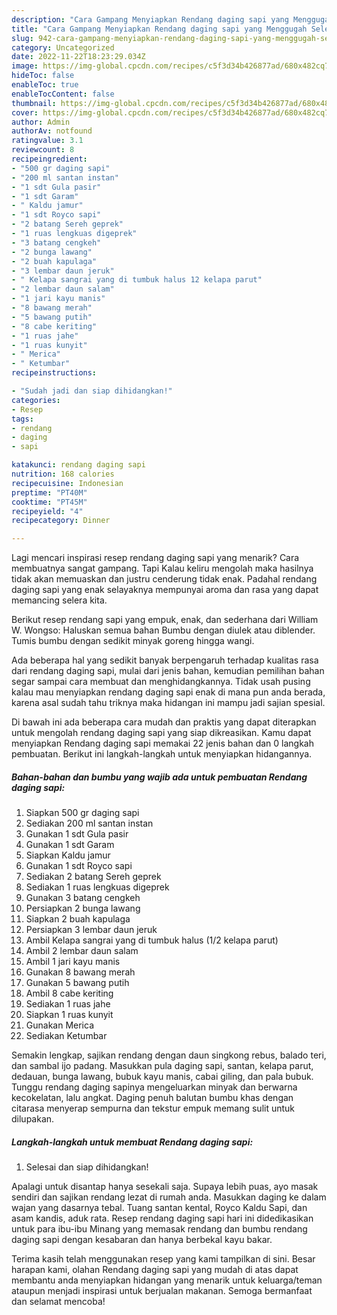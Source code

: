 ```yaml
---
description: "Cara Gampang Menyiapkan Rendang daging sapi yang Menggugah Selera "
title: "Cara Gampang Menyiapkan Rendang daging sapi yang Menggugah Selera "
slug: 942-cara-gampang-menyiapkan-rendang-daging-sapi-yang-menggugah-selera
category: Uncategorized
date: 2022-11-22T18:23:29.034Z
image: https://img-global.cpcdn.com/recipes/c5f3d34b426877ad/680x482cq70/rendang-daging-sapi-foto-resep-utama.jpg
hideToc: false
enableToc: true
enableTocContent: false
thumbnail: https://img-global.cpcdn.com/recipes/c5f3d34b426877ad/680x482cq70/rendang-daging-sapi-foto-resep-utama.jpg
cover: https://img-global.cpcdn.com/recipes/c5f3d34b426877ad/680x482cq70/rendang-daging-sapi-foto-resep-utama.jpg
author: Admin
authorAv: notfound
ratingvalue: 3.1
reviewcount: 8
recipeingredient:
- "500 gr daging sapi"
- "200 ml santan instan"
- "1 sdt Gula pasir"
- "1 sdt Garam"
- " Kaldu jamur"
- "1 sdt Royco sapi"
- "2 batang Sereh geprek"
- "1 ruas lengkuas digeprek"
- "3 batang cengkeh"
- "2 bunga lawang"
- "2 buah kapulaga"
- "3 lembar daun jeruk"
- " Kelapa sangrai yang di tumbuk halus 12 kelapa parut"
- "2 lembar daun salam"
- "1 jari kayu manis"
- "8 bawang merah"
- "5 bawang putih"
- "8 cabe keriting"
- "1 ruas jahe"
- "1 ruas kunyit"
- " Merica"
- " Ketumbar"
recipeinstructions:

- "Sudah jadi dan siap dihidangkan!"
categories:
- Resep
tags:
- rendang
- daging
- sapi

katakunci: rendang daging sapi 
nutrition: 168 calories
recipecuisine: Indonesian
preptime: "PT40M"
cooktime: "PT45M"
recipeyield: "4"
recipecategory: Dinner

---
```



Lagi mencari inspirasi resep rendang daging sapi yang menarik? Cara membuatnya sangat gampang. Tapi Kalau keliru mengolah maka hasilnya tidak akan memuaskan dan justru cenderung tidak enak. Padahal rendang daging sapi yang enak selayaknya mempunyai aroma dan rasa yang dapat memancing selera kita.


Berikut resep rendang sapi yang empuk, enak, dan sederhana dari William W. Wongso: Haluskan semua bahan Bumbu dengan diulek atau diblender. Tumis bumbu dengan sedikit minyak goreng hingga wangi.

Ada beberapa hal yang sedikit banyak berpengaruh terhadap kualitas rasa dari rendang daging sapi, mulai dari jenis bahan, kemudian pemilihan bahan segar sampai cara membuat dan menghidangkannya. Tidak usah pusing kalau mau menyiapkan rendang daging sapi enak di mana pun anda berada, karena asal sudah tahu triknya maka hidangan ini mampu jadi sajian spesial.


Di bawah ini ada beberapa cara mudah dan praktis yang dapat diterapkan untuk mengolah rendang daging sapi yang siap dikreasikan. Kamu dapat menyiapkan Rendang daging sapi memakai 22 jenis bahan dan 0 langkah pembuatan. Berikut ini langkah-langkah untuk menyiapkan hidangannya.

<!--inarticleads1-->

##### Bahan-bahan dan bumbu yang wajib ada untuk pembuatan Rendang daging sapi:

1. Siapkan 500 gr daging sapi
1. Sediakan 200 ml santan instan
1. Gunakan 1 sdt Gula pasir
1. Gunakan 1 sdt Garam
1. Siapkan  Kaldu jamur
1. Gunakan 1 sdt Royco sapi
1. Sediakan 2 batang Sereh geprek
1. Sediakan 1 ruas lengkuas digeprek
1. Gunakan 3 batang cengkeh
1. Persiapkan 2 bunga lawang
1. Siapkan 2 buah kapulaga
1. Persiapkan 3 lembar daun jeruk
1. Ambil  Kelapa sangrai yang di tumbuk halus (1/2 kelapa parut)
1. Ambil 2 lembar daun salam
1. Ambil 1 jari kayu manis
1. Gunakan 8 bawang merah
1. Gunakan 5 bawang putih
1. Ambil 8 cabe keriting
1. Sediakan 1 ruas jahe
1. Siapkan 1 ruas kunyit
1. Gunakan  Merica
1. Sediakan  Ketumbar


Semakin lengkap, sajikan rendang dengan daun singkong rebus, balado teri, dan sambal ijo padang. Masukkan pula daging sapi, santan, kelapa parut, dedauan, bunga lawang, bubuk kayu manis, cabai giling, dan pala bubuk. Tunggu rendang daging sapinya mengeluarkan minyak dan berwarna kecokelatan, lalu angkat. Daging penuh balutan bumbu khas dengan citarasa menyerap sempurna dan tekstur empuk memang sulit untuk dilupakan. 

<!--inarticleads2-->

##### Langkah-langkah untuk membuat Rendang daging sapi:


1. Selesai dan siap dihidangkan!

Apalagi untuk disantap hanya sesekali saja. Supaya lebih puas, ayo masak sendiri dan sajikan rendang lezat di rumah anda. Masukkan daging ke dalam wajan yang dasarnya tebal. Tuang santan kental, Royco Kaldu Sapi, dan asam kandis, aduk rata. Resep rendang daging sapi hari ini didedikasikan untuk para ibu-ibu Minang yang memasak rendang dan bumbu rendang daging sapi dengan kesabaran dan hanya berbekal kayu bakar. 

Terima kasih telah menggunakan resep yang kami tampilkan di sini. Besar harapan kami, olahan Rendang daging sapi yang mudah di atas dapat membantu anda menyiapkan hidangan yang menarik untuk keluarga/teman ataupun menjadi inspirasi untuk berjualan makanan. Semoga bermanfaat dan selamat mencoba!

